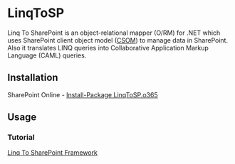 # LinqToSP

Linq To SharePoint is an object-relational mapper (O/RM) for .NET which uses SharePoint client object model ([CSOM](https://go.microsoft.com/fwlink/?LinkId=531344)) to manage data in SharePoint.
Also it translates LINQ queries into Collaborative Application Markup Language (CAML) queries.

## Installation
SharePoint Online - [Install-Package LinqToSP.o365](https://www.nuget.org/packages/LinqToSP.o365/)
## Usage
### Tutorial
[Linq To SharePoint Framework](https://github.com/rpohomenko/SharePoint/wiki/LinqToSp)
